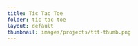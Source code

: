 ```yaml
---
title: Tic Tac Toe
folder: tic-tac-toe
layout: default
thumbnail: images/projects/ttt-thumb.png
---
```

